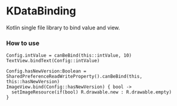 # KDataBinding
Kotlin single file library to bind value and view.

### How to use
````
Config.intValue = canBeBind(this::intValue, 10)
TextView.bindText(Config::intValue)

Config.hasNewVersion:Boolean = SharedPreferenceReadWriteProperty().canBeBind(this, this::hasNewVersion)
ImageView.bind(Config::hasNewVersion) { bool ->
  setImageResource(if(bool) R.drawable.new : R.drawable.empty)
}
````
